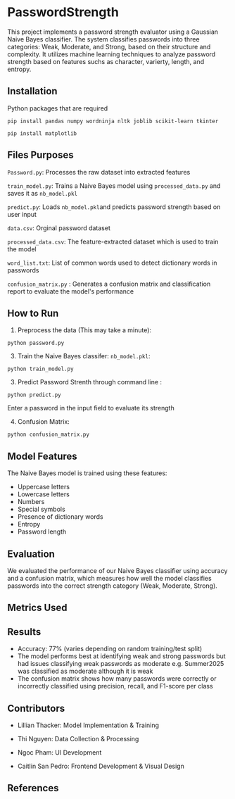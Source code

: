 # PasswordStrength
This project implements a password strength evaluator using a Gaussian Naive Bayes classifier. The system classifies passwords into three categories: Weak, Moderate, and Strong, based on their structure and complexity. It utilizes machine learning techniques to analyze password strength based on features suchs as character, varierty, length, and entropy.

## Installation
Python packages that are required

`pip install pandas numpy wordninja nltk joblib scikit-learn tkinter`

`pip install matplotlib`


## Files Purposes
`Password.py`: Processes the raw dataset into extracted features

`train_model.py`: Trains a Naive Bayes model using `processed_data.py` and saves it as `nb_model.pkl`

`predict.py`: Loads `nb_model.pkl`and predicts password strength based on user input

`data.csv`: Orginal password dataset

`processed_data.csv`: The feature-extracted dataset which is used to train the model

`word_list.txt`: List of common words used to detect dictionary words in passwords

`confusion_matrix.py` : Generates a confusion matrix and classification report to evaluate the model's performance

## How to Run
1. Preprocess the data (This may take a minute):

`python password.py`

3. Train the Naive Bayes classifer: `nb_model.pkl`:

`python train_model.py`

3. Predict Password Strenth through command line :

`python predict.py`

Enter a password in the input field to evaluate its strength

4. Confusion Matrix:

`python confusion_matrix.py`

## Model Features
The Naive Bayes model is trained using these features:

* Uppercase letters
* Lowercase letters
* Numbers
* Special symbols
* Presence of dictionary words
* Entropy
* Password length

## Evaluation
We evaluated the performance of our Naive Bayes classifier using accuracy and a confusion matrix, which measures how well the model classifies passwords into the correct strength category (Weak, Moderate, Strong).

## Metrics Used

## Results
* Accuracy: 77% (varies depending on random training/test split)
* The model performs best at identifying weak and strong passwords but had issues classifying weak passwords as moderate e.g. Summer2025 was classified as moderate although it is weak
* The confusion matrix shows how many passwords were correctly or incorrectly classified using precision, recall, and F1-score per class

## Contributors
* Lillian Thacker: Model Implementation & Training

* Thi Nguyen: Data Collection & Processing

* Ngoc Pham: UI Development

* Caitlin San Pedro: Frontend Development & Visual Design

## References
